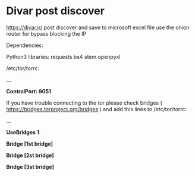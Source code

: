 # Divar post discover



https://divar.ir/ post discover and save to microsoft excel file
use the onion router for bypass blocking the IP

Dependencies:

Python3 libraries:
  requests
  bs4
  stem
  openpyxl

/etc/tor/torrc:

**...**

**ControlPort: 9051**


If you have trouble connecting to the tor please check bridges ( https://bridges.torproject.org/bridges )
and add this lines to /etc/tor/torrc:

**...**

**UseBridges 1**

**Bridge [1st bridge]**

**Bridge [2st bridge]**

**Bridge [3st bridge]**



